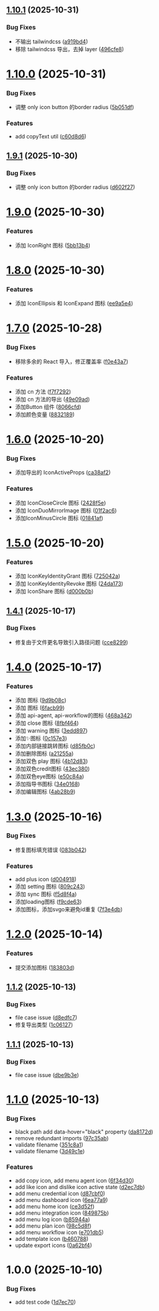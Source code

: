 ## [1.10.1](https://github.com/xing-lin/browseract-ui/compare/v1.10.0...v1.10.1) (2025-10-31)

### Bug Fixes

- 不输出 tailwindcss ([a919bd4](https://github.com/xing-lin/browseract-ui/commit/a919bd4292a8ae11f9af30ca62a5da1e5b217949))
- 移除 tailwindcss 导出，去掉 layer ([496cfe8](https://github.com/xing-lin/browseract-ui/commit/496cfe80044d232e0246492bdc7ee8458d88edd4))

# [1.10.0](https://github.com/xing-lin/browseract-ui/compare/v1.9.1...v1.10.0) (2025-10-31)

### Bug Fixes

- 调整 only icon button 的border radius ([5b051df](https://github.com/xing-lin/browseract-ui/commit/5b051df1c9723d531af2a8d3cad97ec3c5ded404))

### Features

- add copyText util ([c60d8d6](https://github.com/xing-lin/browseract-ui/commit/c60d8d6ccd39e1ed61f4d2fcef0488e74d4842d0))

## [1.9.1](https://github.com/xing-lin/browseract-ui/compare/v1.9.0...v1.9.1) (2025-10-30)

### Bug Fixes

- 调整 only icon button 的border radius ([d602f27](https://github.com/xing-lin/browseract-ui/commit/d602f27ef6a014004aade4581caca5b463cddf01))

# [1.9.0](https://github.com/xing-lin/browseract-ui/compare/v1.8.0...v1.9.0) (2025-10-30)

### Features

- 添加 IconRight 图标 ([5bb13b4](https://github.com/xing-lin/browseract-ui/commit/5bb13b4e5fb8a23940529a714cb29e3a3eceed83))

# [1.8.0](https://github.com/xing-lin/browseract-ui/compare/v1.7.0...v1.8.0) (2025-10-30)

### Features

- 添加 IconEllipsis 和 IconExpand 图标 ([ee9a5e4](https://github.com/xing-lin/browseract-ui/commit/ee9a5e41795d7bd94a8eb968dcf55781bf83fd3a))

# [1.7.0](https://github.com/xing-lin/browseract-ui/compare/v1.6.0...v1.7.0) (2025-10-28)

### Bug Fixes

- 移除多余的 React 导入，修正覆盖率 ([f0e43a7](https://github.com/xing-lin/browseract-ui/commit/f0e43a703107f3a84752e769dbfeb59eeb37df2a))

### Features

- 添加 cn 方法 ([f7f7292](https://github.com/xing-lin/browseract-ui/commit/f7f7292cf752af85fb2f8eacdbd83a94e90449cc))
- 添加 cn 方法的导出 ([49e09ad](https://github.com/xing-lin/browseract-ui/commit/49e09ad81207d5badc5b15e18bebc67242f8563e))
- 添加Button 组件 ([8066cfd](https://github.com/xing-lin/browseract-ui/commit/8066cfdaf6ae03c3ffd72b27572f8392ccee22f6))
- 添加颜色变量 ([8832189](https://github.com/xing-lin/browseract-ui/commit/88321897f25b88ec5ee1999e4b139e824b19a230))

# [1.6.0](https://github.com/xing-lin/browseract-ui/compare/v1.5.0...v1.6.0) (2025-10-20)

### Bug Fixes

- 添加导出的 IconActiveProps ([ca38af2](https://github.com/xing-lin/browseract-ui/commit/ca38af2c6e4252860a01edc00ddfb171122049be))

### Features

- 添加 IconCloseCircle 图标 ([2428f5e](https://github.com/xing-lin/browseract-ui/commit/2428f5eb0dd63576717bf161bd3fca42c4136b4d))
- 添加 IconDuoMirrorImage 图标 ([01f2ac6](https://github.com/xing-lin/browseract-ui/commit/01f2ac675e8fa1db0dbc55516f30a64cb636377e))
- 添加IconMinusCircle 图标 ([01841af](https://github.com/xing-lin/browseract-ui/commit/01841af688cbed70acfc25a920c00ce49a92c093))

# [1.5.0](https://github.com/xing-lin/browseract-ui/compare/v1.4.1...v1.5.0) (2025-10-20)

### Features

- 添加 IconKeyIdentityGrant 图标 ([725042a](https://github.com/xing-lin/browseract-ui/commit/725042a81e83b2bd26439ec4025667bd1a3216d5))
- 添加 IconKeyIdentityRevoke 图标 ([24da173](https://github.com/xing-lin/browseract-ui/commit/24da1730f2cd6e75a96f5d7249260f5ee423934b))
- 添加 IconShare 图标 ([d000b0b](https://github.com/xing-lin/browseract-ui/commit/d000b0bd35621dac4c268425b77838b6b704dfa9))

## [1.4.1](https://github.com/xing-lin/browseract-ui/compare/v1.4.0...v1.4.1) (2025-10-17)

### Bug Fixes

- 修复由于文件更名导致引入路径问题 ([cce8299](https://github.com/xing-lin/browseract-ui/commit/cce8299ae15380fbad581affffd049331d0b31b6))

# [1.4.0](https://github.com/xing-lin/browseract-ui/compare/v1.3.0...v1.4.0) (2025-10-17)

### Features

- 添加 <IconKeyIdentity /> 图标 ([9d9b08c](https://github.com/xing-lin/browseract-ui/commit/9d9b08ce522e71aed729c6db0e43140745b76301))
- 添加 <IconKeySecurity /> 图标 ([6facb99](https://github.com/xing-lin/browseract-ui/commit/6facb997f0cc76d8da5867ac46bcc08056764230))
- 添加 api-agent, api-workflow的图标 ([468a342](https://github.com/xing-lin/browseract-ui/commit/468a342a32de7790e7112352f361fd4a634698ec))
- 添加 close 图标 ([8fbf464](https://github.com/xing-lin/browseract-ui/commit/8fbf464a1cd7d0b2193cbe694c2e913c0e528b6c))
- 添加 warning 图标 ([3edd897](https://github.com/xing-lin/browseract-ui/commit/3edd897189c2500a3f13ac2fed51f37309aa9f21))
- 添加✨图标 ([0c157e3](https://github.com/xing-lin/browseract-ui/commit/0c157e3a3bfd0e1bb9783a363bf4b9e0f0927106))
- 添加内部链接跳转图标 ([d85fb0c](https://github.com/xing-lin/browseract-ui/commit/d85fb0c2673fce72174b7b75e4ffb259cb2f68c2))
- 添加删除图标 ([a21255a](https://github.com/xing-lin/browseract-ui/commit/a21255ad1c5418054579d7648b4731ad5281b07f))
- 添加双色 play 图标 ([4b12d83](https://github.com/xing-lin/browseract-ui/commit/4b12d83908f6f10a788fa72b44f2ce9b638f60d2))
- 添加双色credit图标 ([43ec380](https://github.com/xing-lin/browseract-ui/commit/43ec380f52aac3c4a3cff087d9cd31a708e048e4))
- 添加双色eye图标 ([e50c84a](https://github.com/xing-lin/browseract-ui/commit/e50c84a535c03e0e050e046c3c6c61e3b11562c0))
- 添加指导书图标 ([34e0168](https://github.com/xing-lin/browseract-ui/commit/34e0168aa61cffd3c918b0338328382a0c76007d))
- 添加编辑图标 ([4ab28b9](https://github.com/xing-lin/browseract-ui/commit/4ab28b9e56f9b485073ac8397c5579f964ee78e6))

# [1.3.0](https://github.com/xing-lin/browseract-ui/compare/v1.2.0...v1.3.0) (2025-10-16)

### Bug Fixes

- 修复图标填充错误 ([083b042](https://github.com/xing-lin/browseract-ui/commit/083b042d41dd1886cdc524b8f5d64d81a0c37d67))

### Features

- add plus icon ([d004918](https://github.com/xing-lin/browseract-ui/commit/d004918f6df687259095916f4b6e38388b77c714))
- 添加 setting 图标 ([809c243](https://github.com/xing-lin/browseract-ui/commit/809c243d53ba3fb65bcb16458ba3df05105489c8))
- 添加 sync 图标 ([f5d8f4a](https://github.com/xing-lin/browseract-ui/commit/f5d8f4ad7d7f799a2784488db39431b30779eb4c))
- 添加loading图标 ([f9cde63](https://github.com/xing-lin/browseract-ui/commit/f9cde63e012a04c513cfea5f7459a2e510aed65d))
- 添加图标，添加svgo来避免id重复 ([7f3e4db](https://github.com/xing-lin/browseract-ui/commit/7f3e4db69e4026f41b4cbc2e79f84105bce220f8))

# [1.2.0](https://github.com/xing-lin/browseract-ui/compare/v1.1.2...v1.2.0) (2025-10-14)

### Features

- 提交添加图标 ([183803d](https://github.com/xing-lin/browseract-ui/commit/183803d0fc38ba6763334f874673a35e15d86244))

## [1.1.2](https://github.com/xing-lin/browseract-ui/compare/v1.1.1...v1.1.2) (2025-10-13)

### Bug Fixes

- file case issue ([d8edfc7](https://github.com/xing-lin/browseract-ui/commit/d8edfc70d1ec3b5ef66f37057c2f53da34911bde))
- 修复导出类型 ([1c06127](https://github.com/xing-lin/browseract-ui/commit/1c06127bc577914f8344a5967ef705ef8977fedd))

## [1.1.1](https://github.com/xing-lin/browseract-ui/compare/v1.1.0...v1.1.1) (2025-10-13)

### Bug Fixes

- file case issue ([dbe9b3e](https://github.com/xing-lin/browseract-ui/commit/dbe9b3e10b7af336da23b05d4ebba5cdf75fd733))

# [1.1.0](https://github.com/xing-lin/browseract-ui/compare/v1.0.0...v1.1.0) (2025-10-13)

### Bug Fixes

- black path add data-hover="black" property ([da8172d](https://github.com/xing-lin/browseract-ui/commit/da8172d480d869724da4faf2dd98062dc34e03a1))
- remove redundant imports ([97c35ab](https://github.com/xing-lin/browseract-ui/commit/97c35abeb34911ff7596a5147113177e62105ddd))
- validate filename ([351c8a1](https://github.com/xing-lin/browseract-ui/commit/351c8a184857063ee0610a7dcaa6407741287dda))
- validate filename ([3d49c1e](https://github.com/xing-lin/browseract-ui/commit/3d49c1e78e1198e92f77802d2fcd9520010bb6d3))

### Features

- add copy icon, add menu agent icon ([6f34d30](https://github.com/xing-lin/browseract-ui/commit/6f34d30ab802d16c3a516602f3dc7338d0dd1061))
- add like icon and dislike icon active state ([d2ec7db](https://github.com/xing-lin/browseract-ui/commit/d2ec7db2597c26a18d27091e2f4f4a035d17a0f0))
- add menu credential icon ([d87cbf0](https://github.com/xing-lin/browseract-ui/commit/d87cbf020da3e05db341208a0a9793a106149c78))
- add menu dashboard icon ([6ea77a9](https://github.com/xing-lin/browseract-ui/commit/6ea77a9ff07225db0c89dbd13737a644b60136b0))
- add menu home icon ([ce3d52f](https://github.com/xing-lin/browseract-ui/commit/ce3d52f9d218326f01db55ca2f8b7796e8d7e4f2))
- add menu integration icon ([849875b](https://github.com/xing-lin/browseract-ui/commit/849875bb371624ee3035a784d8907c0c148936af))
- add menu log icon ([b85944a](https://github.com/xing-lin/browseract-ui/commit/b85944a5751ddc9b322d2dcd5195a9698cf2f22d))
- add menu plan icon ([98c5d8f](https://github.com/xing-lin/browseract-ui/commit/98c5d8f7a12ed08d595be6f9b03f6937861bc5bd))
- add menu workflow icon ([e701db5](https://github.com/xing-lin/browseract-ui/commit/e701db543a96eddd2d2e42c12c65039de314e96d))
- add template icon ([b460788](https://github.com/xing-lin/browseract-ui/commit/b460788766f1cfcea770a8d2417941f97dc2e82a))
- update export icons ([0a62bf4](https://github.com/xing-lin/browseract-ui/commit/0a62bf4e1c49fa29c03ee2354e199c517c797aeb))

# 1.0.0 (2025-10-10)

### Bug Fixes

- add test code ([1d7ec70](https://github.com/xing-lin/browseract-ui/commit/1d7ec70c542faba0368eae3020e90eb735c2da23))
